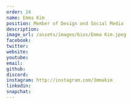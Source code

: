 ```yaml
---
order: 24
name: Emma Kim
position: Member of Design and Social Media
description: 
image_url: /assets/images/bios/Emma Kim.jpeg
facebook: 
twitter: 
website: 
youtube: 
email: 
github: 
discord: 
instagram: http://instagram.com/3mmakim
linkedin: 
snapchat: 
---
```

